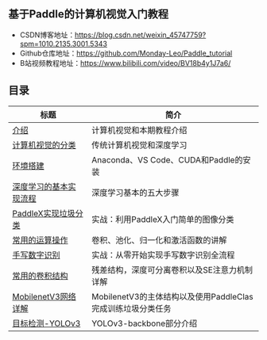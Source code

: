 ## 基于Paddle的计算机视觉入门教程

- CSDN博客地址：https://blog.csdn.net/weixin_45747759?spm=1010.2135.3001.5343
- Github仓库地址：https://github.com/Monday-Leo/Paddle_tutorial
- B站视频教程地址：https://www.bilibili.com/video/BV18b4y1J7a6/

## 目录

| 标题                                                         | 简介                                                        |
| ------------------------------------------------------------ | ----------------------------------------------------------- |
| [介绍](https://github.com/Monday-Leo/Paddle_tutorial/tree/master/%E7%AC%AC1%E8%AE%B2%20%E4%BB%8B%E7%BB%8D) | 计算机视觉和本期教程介绍                                    |
| [计算机视觉的分类](https://github.com/Monday-Leo/Paddle_tutorial/tree/master/%E7%AC%AC2%E8%AE%B2%20%E8%AE%A1%E7%AE%97%E6%9C%BA%E8%A7%86%E8%A7%89%E7%9A%84%E5%88%86%E7%B1%BB) | 传统计算机视觉和深度学习                                    |
| [环境搭建](https://github.com/Monday-Leo/Paddle_tutorial/tree/master/%E7%AC%AC3%E8%AE%B2%20%E7%8E%AF%E5%A2%83%E6%90%AD%E5%BB%BA) | Anaconda、VS Code、CUDA和Paddle的安装                       |
| [深度学习的基本实现流程](https://github.com/Monday-Leo/Paddle_tutorial/tree/master/%E7%AC%AC4%E8%AE%B2%20%E6%B7%B1%E5%BA%A6%E5%AD%A6%E4%B9%A0%E7%9A%84%E5%9F%BA%E6%9C%AC%E5%AE%9E%E7%8E%B0%E6%B5%81%E7%A8%8B) | 深度学习基本的五大步骤                                      |
| [PaddleX实现垃圾分类](https://github.com/Monday-Leo/Paddle_tutorial/tree/master/%E7%AC%AC5%E8%AE%B2%20%E5%AE%9E%E6%88%98%EF%BC%9APaddleX%E5%AE%9E%E7%8E%B0%E5%9E%83%E5%9C%BE%E5%88%86%E7%B1%BB) | 实战：利用PaddleX入门简单的图像分类                         |
| [常用的运算操作](https://github.com/Monday-Leo/Paddle_tutorial/tree/master/%E7%AC%AC6%E8%AE%B2%20%E5%B8%B8%E7%94%A8%E7%9A%84%E8%BF%90%E7%AE%97%E6%93%8D%E4%BD%9C) | 卷积、池化、归一化和激活函数的讲解                          |
| [手写数字识别](https://github.com/Monday-Leo/Paddle_tutorial/tree/master/%E7%AC%AC7%E8%AE%B2%20%E5%AE%9E%E6%88%98%EF%BC%9A%E6%89%8B%E5%86%99%E6%95%B0%E5%AD%97%E8%AF%86%E5%88%AB) | 实战：从零开始实现手写数字识别全流程                        |
| [常用的卷积结构](https://github.com/Monday-Leo/Paddle_tutorial/tree/master/%E7%AC%AC8%E8%AE%B2%20%E5%B8%B8%E7%94%A8%E7%9A%84%E5%8D%B7%E7%A7%AF%E7%BB%93%E6%9E%84) | 残差结构，深度可分离卷积以及SE注意力机制详解                |
| [MobilenetV3网络详解](https://github.com/Monday-Leo/Paddle_tutorial/tree/master/%E7%AC%AC9%E8%AE%B2%20MobilenetV3%E7%BD%91%E7%BB%9C%E8%AF%A6%E8%A7%A3) | MobilenetV3的主体结构以及使用PaddleClas完成训练垃圾分类任务 |
| [目标检测-YOLOv3](https://github.com/Monday-Leo/Paddle_tutorial/tree/master/%E7%AC%AC10%E8%AE%B2%20%E7%9B%AE%E6%A0%87%E6%A3%80%E6%B5%8BYOLOv3-backbone) | YOLOv3-backbone部分介绍                                     |

